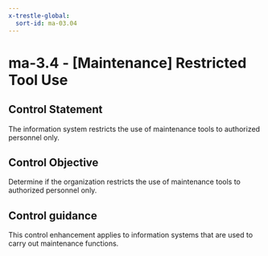 ```yaml
---
x-trestle-global:
  sort-id: ma-03.04
---
```


# ma-3.4 - \[Maintenance\] Restricted Tool Use

## Control Statement

The information system restricts the use of maintenance tools to authorized personnel only.

## Control Objective

Determine if the organization restricts the use of maintenance tools to authorized personnel only.

## Control guidance

This control enhancement applies to information systems that are used to carry out maintenance functions.
